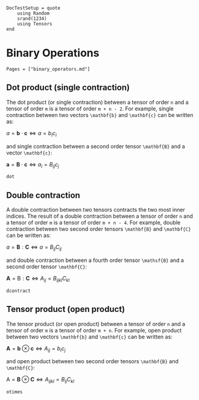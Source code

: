 ```@meta
DocTestSetup = quote
    using Random
    srand(1234)
    using Tensors
end
```

# Binary Operations

```@index
Pages = ["binary_operators.md"]
```

## Dot product (single contraction)

The dot product (or single contraction) between a tensor of order `n` and a tensor of order `m` is a tensor of order `m + n - 2`. For example, single contraction between two vectors ``\mathbf{b}`` and ``\mathbf{c}`` can be written as:

$a = \mathbf{b} \cdot \mathbf{c} \Leftrightarrow a = b_i c_i$

and single contraction between a second order tensor ``\mathbf{B}`` and a vector ``\mathbf{c}``:

$\mathbf{a} = \mathbf{B} \cdot \mathbf{c} \Leftrightarrow a_i = B_{ij} c_j$

```@docs
dot
```

## Double contraction

A double contraction between two tensors contracts the two most inner indices. The result of a double contraction between a tensor of order `n` and a tensor of order `m` is a tensor of order `m + n - 4`. For example, double contraction between two second order tensors ``\mathbf{B}`` and ``\mathbf{C}`` can be written as:

$a = \mathbf{B} : \mathbf{C} \Leftrightarrow a = B_{ij} C_{ij}$

and double contraction between a fourth order tensor ``\mathsf{B}`` and a second order tensor ``\mathbf{C}``:

$\mathbf{A} = \mathsf{B} : \mathbf{C} \Leftrightarrow A_{ij} = B_{ijkl} C_{kl}$

```@docs
dcontract
```

## Tensor product (open product)

The tensor product (or open product) between a tensor of order `n` and a tensor of order `m` is a tensor of order `m + n`.  For example, open product between two vectors ``\mathbf{b}`` and ``\mathbf{c}`` can be written as:

$\mathbf{A} = \mathbf{b} \otimes \mathbf{c} \Leftrightarrow A_{ij} = b_i c_j$

and open product between two second order tensors ``\mathbf{B}`` and ``\mathbf{C}``:

$\mathsf{A} = \mathbf{B} \otimes \mathbf{C} \Leftrightarrow A_{ijkl} = B_{ij} C_{kl}$

```@docs
otimes
```
